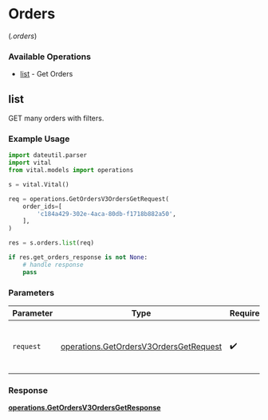 # Orders
(*.orders*)

### Available Operations

* [list](#list) - Get Orders

## list

GET many orders with filters.

### Example Usage

```python
import dateutil.parser
import vital
from vital.models import operations

s = vital.Vital()

req = operations.GetOrdersV3OrdersGetRequest(
    order_ids=[
        'c184a429-302e-4aca-80db-f1718b882a50',
    ],
)

res = s.orders.list(req)

if res.get_orders_response is not None:
    # handle response
    pass
```

### Parameters

| Parameter                                                                                        | Type                                                                                             | Required                                                                                         | Description                                                                                      |
| ------------------------------------------------------------------------------------------------ | ------------------------------------------------------------------------------------------------ | ------------------------------------------------------------------------------------------------ | ------------------------------------------------------------------------------------------------ |
| `request`                                                                                        | [operations.GetOrdersV3OrdersGetRequest](../../models/operations/getordersv3ordersgetrequest.md) | :heavy_check_mark:                                                                               | The request object to use for the request.                                                       |


### Response

**[operations.GetOrdersV3OrdersGetResponse](../../models/operations/getordersv3ordersgetresponse.md)**


